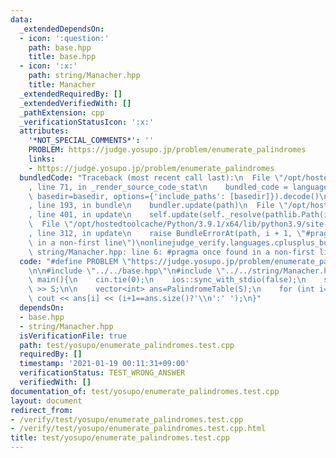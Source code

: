 ```yaml
---
data:
  _extendedDependsOn:
  - icon: ':question:'
    path: base.hpp
    title: base.hpp
  - icon: ':x:'
    path: string/Manacher.hpp
    title: Manacher
  _extendedRequiredBy: []
  _extendedVerifiedWith: []
  _pathExtension: cpp
  _verificationStatusIcon: ':x:'
  attributes:
    '*NOT_SPECIAL_COMMENTS*': ''
    PROBLEM: https://judge.yosupo.jp/problem/enumerate_palindromes
    links:
    - https://judge.yosupo.jp/problem/enumerate_palindromes
  bundledCode: "Traceback (most recent call last):\n  File \"/opt/hostedtoolcache/Python/3.9.1/x64/lib/python3.9/site-packages/onlinejudge_verify/documentation/build.py\"\
    , line 71, in _render_source_code_stat\n    bundled_code = language.bundle(stat.path,\
    \ basedir=basedir, options={'include_paths': [basedir]}).decode()\n  File \"/opt/hostedtoolcache/Python/3.9.1/x64/lib/python3.9/site-packages/onlinejudge_verify/languages/cplusplus.py\"\
    , line 193, in bundle\n    bundler.update(path)\n  File \"/opt/hostedtoolcache/Python/3.9.1/x64/lib/python3.9/site-packages/onlinejudge_verify/languages/cplusplus_bundle.py\"\
    , line 401, in update\n    self.update(self._resolve(pathlib.Path(included), included_from=path))\n\
    \  File \"/opt/hostedtoolcache/Python/3.9.1/x64/lib/python3.9/site-packages/onlinejudge_verify/languages/cplusplus_bundle.py\"\
    , line 312, in update\n    raise BundleErrorAt(path, i + 1, \"#pragma once found\
    \ in a non-first line\")\nonlinejudge_verify.languages.cplusplus_bundle.BundleErrorAt:\
    \ string/Manacher.hpp: line 6: #pragma once found in a non-first line\n"
  code: "#define PROBLEM \"https://judge.yosupo.jp/problem/enumerate_palindromes\"\
    \n\n#include \"../../base.hpp\"\n#include \"../../string/Manacher.hpp\"\n\nint\
    \ main(){\n    cin.tie(0);\n    ios::sync_with_stdio(false);\n    string S; cin\
    \ >> S;\n\n    vector<int> ans=PalindromeTable(S);\n    for (int i=0;i<ans.size();++i)\
    \ cout << ans[i] << (i+1==ans.size()?'\\n':' ');\n}"
  dependsOn:
  - base.hpp
  - string/Manacher.hpp
  isVerificationFile: true
  path: test/yosupo/enumerate_palindromes.test.cpp
  requiredBy: []
  timestamp: '2021-01-19 00:11:31+09:00'
  verificationStatus: TEST_WRONG_ANSWER
  verifiedWith: []
documentation_of: test/yosupo/enumerate_palindromes.test.cpp
layout: document
redirect_from:
- /verify/test/yosupo/enumerate_palindromes.test.cpp
- /verify/test/yosupo/enumerate_palindromes.test.cpp.html
title: test/yosupo/enumerate_palindromes.test.cpp
---
```


